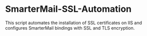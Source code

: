 # SmarterMail-SSL-Automation
This script automates the installation of SSL certificates on IIS and configures  SmarterMail bindings with SSL and TLS encryption.
